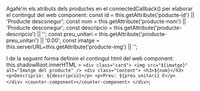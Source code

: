 Agafe'm els atributs dels productes en el connectedCallback() per elaborar el contingut del web component:
const id = this.getAttribute('poducte-id') || 'Producte desconegur';
const nom = this.getAttribute('producte-nom') || 'Producte desconegur';
const descripcio = this.getAttribute('producte-descripcio') || '';
const preu_unitari = this.getAttribute('producte-preu_unitari') || '0.00';
const imatge = this.serverURL+this.getAttribute('producte-img') || '';


I de la seguent forma definim el contingut html del web component:
this.shadowRoot.innerHTML = `
        <div class="card">
                <img src="${imatge}" alt="Imatge del producte" />
                <div class="content">
                    <h3>${nom}</h3>
                    <p>Descripcio: ${descripcio}</p>
                    <p>Preu: ${preu_unitari} €</p>  
                </div>
                <counter-component></counter-component>
            </div>
        `;
